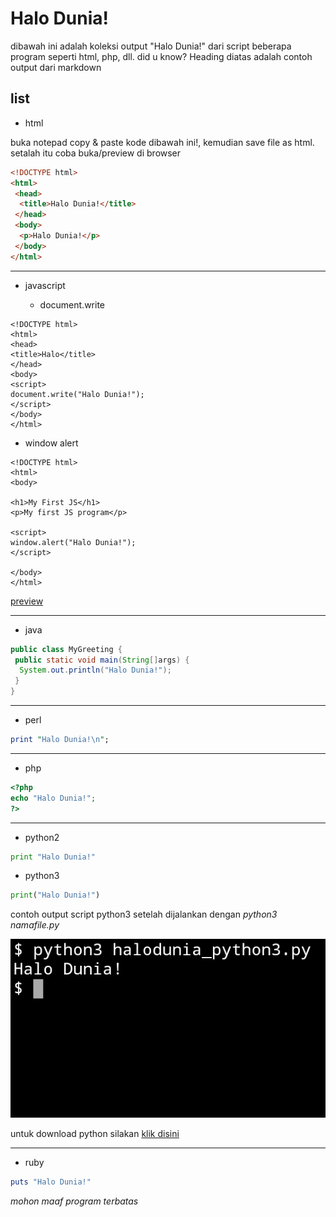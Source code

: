 # Halo Dunia!

dibawah ini adalah koleksi output "Halo Dunia!" dari script beberapa program seperti html, php, dll.
did u know? Heading diatas adalah contoh output dari markdown

## list

- html

buka notepad copy & paste kode dibawah ini!, kemudian save file as html.
setalah itu coba buka/preview di browser

```html
<!DOCTYPE html>
<html>
 <head>
  <title>Halo Dunia!</title>
 </head>
 <body>
  <p>Halo Dunia!</p>
 </body>
</html>
```

***

- javascript

  - document.write

```
<!DOCTYPE html>
<html>
<head>
<title>Halo</title>
</head>
<body>
<script>
document.write("Halo Dunia!");
</script>
</body>
</html>
```

  - window alert

```
<!DOCTYPE html>
<html>
<body>

<h1>My First JS</h1>
<p>My first JS program</p>

<script>
window.alert("Halo Dunia!");
</script>

</body>
</html>
```

[preview](https://fedrikaristiyanto.github.io/halo-dunia/hal2/haloduniajsinhtml)

***

- java

```java
public class MyGreeting {
 public static void main(String[]args) {
  System.out.println("Halo Dunia!");
 }
}
```

***

- perl

```perl
print "Halo Dunia!\n";
```

***

- php

```php
<?php
echo "Halo Dunia!";
?>
```

***

- python2

```python
print "Halo Dunia!"
```


- python3

```python
print("Halo Dunia!")
```
contoh output script python3 setelah dijalankan dengan _python3 namafile.py_

![output](https://raw.githubusercontent.com/fedrikaristiyanto/halo-dunia/master/img/20190522_123340.png)

untuk download python silakan [klik disini](https://www.python.org)

***

- ruby

```ruby
puts "Halo Dunia!"
```

*mohon maaf program terbatas*
